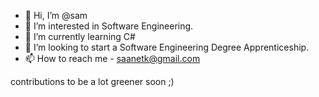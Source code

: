 - 👋 Hi, I’m @sam
- 👀 I’m interested in Software Engineering.
- 🌱 I’m currently learning C#
- 💞️ I’m looking to start a Software Engineering Degree Apprenticeship.
- 📫 How to reach me  - saanetk@gmail.com


contributions to be a lot greener soon ;)


<!---
slavishh/slavishh is a ✨ special ✨ repository because its `README.md` (this file) appears on your GitHub profile.
You can click the Preview link to take a look at your changes.
--->
